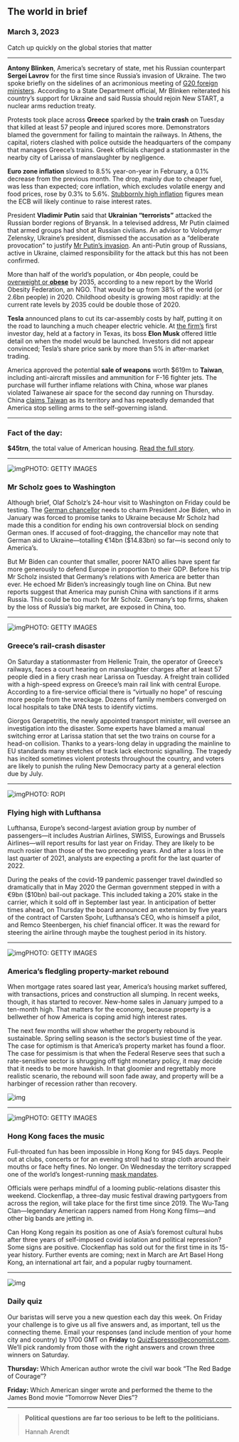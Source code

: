 ## The world in brief

### March 3, 2023

Catch up quickly on the global stories that matter



------



**Antony Blinken**, America’s secretary of state, met his Russian counterpart **Sergei Lavrov** for the first time since Russia’s invasion of Ukraine. The two spoke briefly on the sidelines of an acrimonious meeting of [G20 foreign ministers](https://www.economist.com/asia/2023/02/28/indias-g20-presidency-will-be-a-win-for-narendra-modi). According to a State Department official, Mr Blinken reiterated his country’s support for Ukraine and said Russia should rejoin New START, a nuclear arms reduction treaty.

Protests took place across **Greece** sparked by the **train crash** on Tuesday that killed at least 57 people and injured scores more. Demonstrators blamed the government for failing to maintain the railways. In Athens, the capital, rioters clashed with police outside the headquarters of the company that manages Greece’s trains. Greek officials charged a stationmaster in the nearby city of Larissa of manslaughter by negligence.

**Euro zone inflation** slowed to 8.5% year-on-year in February, a 0.1% decrease from the previous month. The drop, mainly due to cheaper fuel, was less than expected; core inflation, which excludes volatile energy and food prices, rose by 0.3% to 5.6%. [Stubbornly high inflation](https://www.economist.com/leaders/2023/02/16/inflation-will-be-harder-to-bring-down-than-markets-think) figures mean the ECB will likely continue to raise interest rates.

President **Vladimir Putin** said that **Ukrainian “terrorists”** attacked the Russian border regions of Bryansk. In a televised address, Mr Putin claimed that armed groups had shot at Russian civilians. An advisor to Volodymyr Zelensky, Ukraine’s president, dismissed the accusation as a “deliberate provocation” to justify [Mr Putin’s invasion](https://www.economist.com/leaders/2023/02/23/how-to-win-the-hot-war-in-ukraine-and-the-cold-war-that-will-follow-it). An anti-Putin group of Russians, active in Ukraine, claimed responsibility for the attack but this has not been confirmed.

More than half of the world’s population, or 4bn people, could be [overweight or **obese**](https://www.economist.com/leaders/2023/03/02/new-drugs-could-spell-an-end-to-the-worlds-obesity-epidemic) by 2035, according to a new report by the World Obesity Federation, an NGO. That would be up from 38% of the world (or 2.6bn people) in 2020. Childhood obesity is growing most rapidly: at the current rate levels by 2035 could be double those of 2020.

**Tesla** announced plans to cut its car-assembly costs by half, putting it on the road to launching a much cheaper electric vehicle. At [the firm’s](https://www.economist.com/business/2023/01/04/investors-conclude-that-tesla-is-a-carmaker-not-a-tech-firm) first investor day, held at a factory in Texas, its boss **Elon Musk** offered little detail on when the model would be launched. Investors did not appear convinced; Tesla’s share price sank by more than 5% in after-market trading.

America approved the potential **sale of weapons** worth $619m to **Taiwan**, including anti-aircraft missiles and ammunition for F-16 fighter jets. The purchase will further inflame relations with China, whose war planes violated Taiwanese air space for the second day running on Thursday. China [claims Taiwan](https://www.economist.com/china/2023/01/26/does-chinas-softer-tone-extend-to-taiwan) as its territory and has repeatedly demanded that America stop selling arms to the self-governing island.

------

### **Fact of the day:** 

**$45trn**, the total value of American housing. [Read the full story](https://www.economist.com/finance-and-economics/2023/03/01/americas-property-market-suggests-recession-is-on-the-way).



------



![img](https://niceboy.online/insight/public/Espresso/PHOTOS/20230304_dap339.jpg)PHOTO: GETTY IMAGES

### Mr Scholz goes to Washington

Although brief, Olaf Scholz’s 24-hour visit to Washington on Friday could be testing. The [German chancellor](https://www.economist.com/leaders/2023/02/23/a-year-after-he-promised-a-transformation-olaf-scholz-has-done-too-little) needs to charm President Joe Biden, who in January was forced to promise tanks to Ukraine because Mr Scholz had made this a condition for ending his own controversial block on sending German ones. If accused of foot-dragging, the chancellor may note that German aid to Ukraine—totalling €14bn ($14.83bn) so far—is second only to America’s.

But Mr Biden can counter that smaller, poorer NATO allies have spent far more generously to defend Europe in proportion to their GDP. Before his trip Mr Scholz insisted that Germany’s relations with America are better than ever. He echoed Mr Biden’s increasingly tough line on China. But new reports suggest that America may punish China with sanctions if it arms Russia. This could be too much for Mr Scholz. Germany’s top firms, shaken by the loss of Russia’s big market, are exposed in China, too.



------



![img](https://niceboy.online/insight/public/Espresso/PHOTOS/20230304_dap345.jpg)PHOTO: GETTY IMAGES

### Greece’s rail-crash disaster

On Saturday a stationmaster from Hellenic Train, the operator of Greece’s railways, faces a court hearing on manslaughter charges after at least 57 people died in a fiery crash near Larissa on Tuesday. A freight train collided with a high-speed express on Greece’s main rail link with central Europe. According to a fire-service official there is “virtually no hope” of rescuing more people from the wreckage. Dozens of family members converged on local hospitals to take DNA tests to identify victims.

Giorgos Gerapetritis, the newly appointed transport minister, will oversee an investigation into the disaster. Some experts have blamed a manual switching error at Larissa station that set the two trains on course for a head-on collision. Thanks to a years-long delay in upgrading the mainline to EU standards many stretches of track lack electronic signalling. The tragedy has incited sometimes violent protests throughout the country, and voters are likely to punish the ruling New Democracy party at a general election due by July.



------



![img](https://niceboy.online/insight/public/Espresso/PHOTOS/20230304_dap335.jpg)PHOTO: ROPI

### Flying high with Lufthansa

Lufthansa, Europe’s second-largest aviation group by number of passengers—it includes Austrian Airlines, SWISS, Eurowings and Brussels Airlines—will report results for last year on Friday. They are likely to be much rosier than those of the two preceding years. And after a loss in the last quarter of 2021, analysts are expecting a profit for the last quarter of 2022.

During the peaks of the covid-19 pandemic passenger travel dwindled so dramatically that in May 2020 the German government stepped in with a €9bn ($10bn) bail-out package. This included taking a 20% stake in the carrier, which it sold off in September last year. In anticipation of better times ahead, on Thursday the board announced an extension by five years of the contract of Carsten Spohr, Lufthansa’s CEO, who is himself a pilot, and Remco Steenbergen, his chief financial officer. It was the reward for steering the airline through maybe the toughest period in its history.



------



![img](https://niceboy.online/insight/public/Espresso/PHOTOS/20230304_dap336.jpg)PHOTO: GETTY IMAGES

### America’s fledgling property-market rebound

When mortgage rates soared last year, America’s housing market suffered, with transactions, prices and construction all slumping. In recent weeks, though, it has started to recover. New-home sales in January jumped to a ten-month high. That matters for the economy, because property is a bellwether of how America is coping amid high interest rates.

The next few months will show whether the property rebound is sustainable. Spring selling season is the sector’s busiest time of the year. The case for optimism is that America’s property market has found a floor. The case for pessimism is that when the Federal Reserve sees that such a rate-sensitive sector is shrugging off tight monetary policy, it may decide that it needs to be more hawkish. In that gloomier and regrettably more realistic scenario, the rebound will soon fade away, and property will be a harbinger of recession rather than recovery.

![img](https://niceboy.online/insight/public/Espresso/PHOTOS/20230304_DAC165.jpg)



------



![img](https://niceboy.online/insight/public/Espresso/PHOTOS/20230304_dap337.jpg)PHOTO: GETTY IMAGES

### Hong Kong faces the music

Full-throated fun has been impossible in Hong Kong for 945 days. People out at clubs, concerts or for an evening stroll had to strap cloth around their mouths or face hefty fines. No longer. On Wednesday the territory scrapped one of the world’s longest-running [mask mandates](https://www.economist.com/graphic-detail/2023/02/24/how-many-people-died-after-china-lifted-its-zero-covid-policy).

Officials were perhaps mindful of a looming public-relations disaster this weekend. Clockenflap, a three-day music festival drawing partygoers from across the region, will take place for the first time since 2019. The Wu-Tang Clan—legendary American rappers named from Hong Kong films—and other big bands are jetting in.

Can Hong Kong regain its position as one of Asia’s foremost cultural hubs after three years of self-imposed covid isolation and political repression? Some signs are positive. Clockenflap has sold out for the first time in its 15-year history. Further events are coming; next in March are Art Basel Hong Kong, an international art fair, and a popular rugby tournament.



------



![img](https://niceboy.online/insight/public/Espresso/PHOTOS/QuizNEW_37_54.jpeg)

### Daily quiz

Our baristas will serve you a new question each day this week. On Friday your challenge is to give us all five answers and, as important, tell us the connecting theme. Email your responses (and include mention of your home city and country) by 1700 GMT on **Friday** to [QuizEspresso@economist.com](https://mail.google.com/mail/?view=cm&fs=1&tf=1&to=QuizEspresso@economist.com). We’ll pick randomly from those with the right answers and crown three winners on Saturday.

**Thursday:** Which American author wrote the civil war book “The Red Badge of Courage”?

**Friday:** Which American singer wrote and performed the theme to the James Bond movie “Tomorrow Never Dies”?



------



> **Political questions are far too serious to be left to the politicians.**
>
> Hannah Arendt





